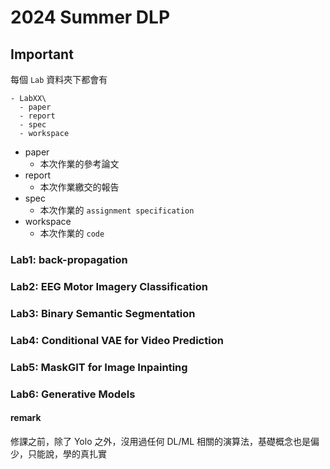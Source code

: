 
# 2024 Summer DLP

## Important
每個 `Lab` 資料夾下都會有
```
- LabXX\
  - paper
  - report
  - spec
  - workspace 
```
- paper 
  - 本次作業的參考論文
- report
  - 本次作業繳交的報告
- spec
  - 本次作業的 `assignment specification`
- workspace
  - 本次作業的 `code`

### Lab1: back-propagation

### Lab2: EEG Motor Imagery Classification

### Lab3: Binary Semantic Segmentation

### Lab4: Conditional VAE for Video Prediction

### Lab5: MaskGIT for Image Inpainting

### Lab6: Generative Models

#### remark
修課之前，除了 Yolo 之外，沒用過任何 DL/ML 相關的演算法，基礎概念也是偏少，只能說，學的真扎實
